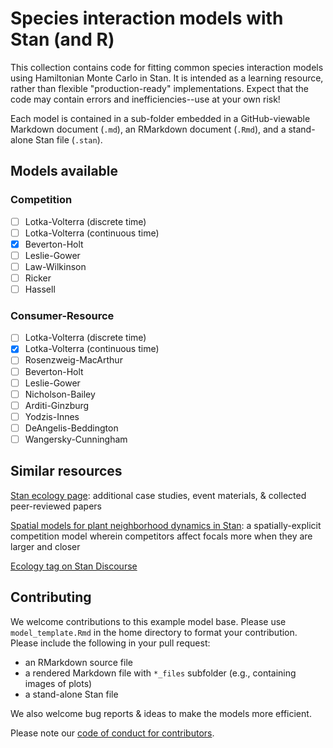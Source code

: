 # Species interaction models with Stan (and R)
This collection contains code for fitting common species interaction models using Hamiltonian Monte Carlo in Stan. It is intended as a learning resource, rather than flexible "production-ready" implementations. Expect that the code may contain errors and inefficiencies--use at your own risk!

Each model is contained in a sub-folder embedded in a GitHub-viewable Markdown document (`.md`), an RMarkdown document (`.Rmd`), and a stand-alone Stan file (`.stan`).

## Models available
### Competition
- [ ] Lotka-Volterra (discrete time)
- [ ] Lotka-Volterra (continuous time)
- [x] Beverton-Holt
- [ ] Leslie-Gower
- [ ] Law-Wilkinson
- [ ] Ricker
- [ ] Hassell

### Consumer-Resource
- [ ] Lotka-Volterra (discrete time)
- [x] Lotka-Volterra (continuous time)
- [ ] Rosenzweig-MacArthur
- [ ] Beverton-Holt
- [ ] Leslie-Gower
- [ ] Nicholson-Bailey
- [ ] Arditi-Ginzburg
- [ ] Yodzis-Innes
- [ ] DeAngelis-Beddington
- [ ] Wangersky-Cunningham

## Similar resources
[Stan ecology page](https://stanecology.github.io/): additional case studies, event materials, & collected peer-reviewed papers

[Spatial models for plant neighborhood dynamics in Stan](https://mc-stan.org/users/documentation/case-studies/plantInteractions.html): a spatially-explicit competition model wherein competitors affect focals more when they are larger and closer

[Ecology tag on Stan Discourse](https://discourse.mc-stan.org/tag/ecology)

## Contributing
We welcome contributions to this example model base. Please use `model_template.Rmd` in the home directory to format your contribution. Please include the following in your pull request:
- an RMarkdown source file
- a rendered Markdown file with `*_files` subfolder (e.g., containing images of plots)
- a stand-alone Stan file

We also welcome bug reports & ideas to make the models more efficient.

Please note our [code of conduct for contributors](CONDUCT.md).
